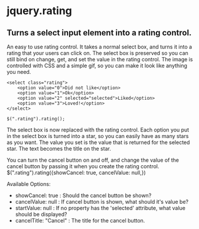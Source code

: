 # jquery.rating
## Turns a select input element into a rating control.

An easy to use rating control. It takes a normal select box, and turns it into a rating that your users can click on. The select box is preserved so you can still bind on change, get, and set the value in the rating control. The image is controlled with CSS and a simple gif, so you can make it look like anything you need.


    <select class="rating">
        <option value="0">Did not like</option>
        <option value="1">Ok</option>
        <option value="2" selected="selected">Liked</option>
        <option value="3">Loved!</option>
    </select>

    $(".rating").rating();


The select box is now replaced with the rating control. Each option you put in the select box is turned into a star, so you can easily have as many stars as you want. The value you set is the value that is returned for the selected star. The text becomes the title on the star.

You can turn the cancel button on and off, and change the value of the cancel button by passing it when you create the rating control. $(".rating").rating({showCancel: true, cancelValue: null,})

Available Options:

* showCancel: true : Should the cancel button be shown?
* cancelValue: null : If cancel button is shown, what should it's value be?
* startValue: null : If no property has the 'selected' attribute, what value should be displayed?
* cancelTitle: "Cancel" : The title for the cancel button.

